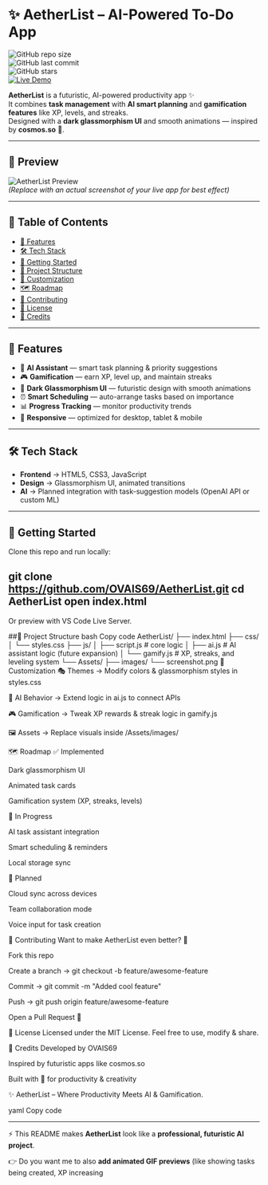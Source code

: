 # ✨ AetherList – AI-Powered To-Do App  

![GitHub repo size](https://img.shields.io/github/repo-size/OVAIS69/AetherList?color=blueviolet)  
![GitHub last commit](https://img.shields.io/github/last-commit/OVAIS69/AetherList?color=brightgreen)  
![GitHub stars](https://img.shields.io/github/stars/OVAIS69/AetherList?style=social)  
[![Live Demo](https://img.shields.io/badge/Live%20Demo-Explore%20Here-ff69b4?style=for-the-badge)](https://ovais69.github.io/AetherList/)  

**AetherList** is a futuristic, AI-powered productivity app ✨  
It combines **task management** with **AI smart planning** and **gamification features** like XP, levels, and streaks.  
Designed with a **dark glassmorphism UI** and smooth animations — inspired by **cosmos.so** 🚀.  

---

## 📸 Preview  

![AetherList Preview](Assets/screenshot.png)  
*(Replace with an actual screenshot of your live app for best effect)*  

---

## 📑 Table of Contents  

- [🌟 Features](#-features)  
- [🛠 Tech Stack](#-tech-stack)  
- [🚀 Getting Started](#-getting-started)  
- [📂 Project Structure](#-project-structure)  
- [🎨 Customization](#-customization)  
- [🗺️ Roadmap](#️-roadmap)  
- [🤝 Contributing](#-contributing)  
- [📜 License](#-license)  
- [🙌 Credits](#-credits)  

---

## 🌟 Features  

- 🧠 **AI Assistant** — smart task planning & priority suggestions  
- 🎮 **Gamification** — earn XP, level up, and maintain streaks  
- 🌌 **Dark Glassmorphism UI** — futuristic design with smooth animations  
- ⏰ **Smart Scheduling** — auto-arrange tasks based on importance  
- 📊 **Progress Tracking** — monitor productivity trends  
- 📱 **Responsive** — optimized for desktop, tablet & mobile  

---

## 🛠 Tech Stack  

- **Frontend** → HTML5, CSS3, JavaScript  
- **Design** → Glassmorphism UI, animated transitions  
- **AI** → Planned integration with task-suggestion models (OpenAI API or custom ML)  

---

## 🚀 Getting Started  

Clone this repo and run locally:  

git clone https://github.com/OVAIS69/AetherList.git
cd AetherList
open index.html
---
Or preview with VS Code Live Server.


##📂 Project Structure
bash
Copy code
AetherList/
├── index.html
├── css/
│   └── styles.css
├── js/
│   ├── script.js      # core logic
│   ├── ai.js          # AI assistant logic (future expansion)
│   └── gamify.js      # XP, streaks, and leveling system
└── Assets/
    ├── images/
    └── screenshot.png
🎨 Customization
🎭 Themes → Modify colors & glassmorphism styles in styles.css

🧠 AI Behavior → Extend logic in ai.js to connect APIs

🎮 Gamification → Tweak XP rewards & streak logic in gamify.js

🖼️ Assets → Replace visuals inside /Assets/images/

🗺️ Roadmap
✅ Implemented

Dark glassmorphism UI

Animated task cards

Gamification system (XP, streaks, levels)

🚧 In Progress

AI task assistant integration

Smart scheduling & reminders

Local storage sync

📝 Planned

Cloud sync across devices

Team collaboration mode

Voice input for task creation

🤝 Contributing
Want to make AetherList even better? 🌌

Fork this repo

Create a branch → git checkout -b feature/awesome-feature

Commit → git commit -m "Added cool feature"

Push → git push origin feature/awesome-feature

Open a Pull Request 🚀

📜 License
Licensed under the MIT License.
Feel free to use, modify & share.

🙌 Credits
Developed by OVAIS69

Inspired by futuristic apps like cosmos.so

Built with 💙 for productivity & creativity

✨ AetherList – Where Productivity Meets AI & Gamification.

yaml
Copy code

---

⚡ This README makes **AetherList** look like a **professional, futuristic AI project**.  

👉 Do you want me to also **add animated GIF previews** (like showing tasks being created, XP increasing
